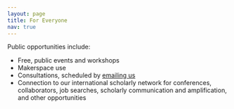 ```yaml
---
layout: page
title: For Everyone
nav: true
---
```


Public opportunities include:
* Free, public events and workshops
* Makerspace use
* Consultations, scheduled by [emailing us](mailto:scholarslab@virginia.edu)
* Connection to our international scholarly network for conferences, collaborators, job searches, scholarly communication and amplification, and other opportunities 